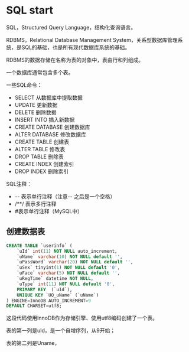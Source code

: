 # SQL start

SQL，Structured Query Language，结构化查询语言。

RDBMS，Relational Database Management System，关系型数据库管理系统，是SQL的基础，也是所有现代数据库系统的基础。

RDBMS的数据存储在名称为表的对象中，表由行和列组成。

一个数据库通常包含多个表。

一些SQL命令：

* SELECT 从数据库中提取数据
* UPDATE 更新数据
* DELETE 删除数据
* INSERT INTO 插入新数据
* CREATE DATABASE 创建数据库
* ALTER DATABASE 修改数据库
* CREATE TABLE 创建表
* ALTER TABLE 修改表
* DROP TABLE 删除表
* CREATE INDEX 创建索引
* DROP INDEX 删除索引

SQL注释：

* -- 表示单行注释（注意-- 之后是一个空格）
* /**/ 表示多行注释
* #表示单行注释（MySQL中）

## 创建数据表

```sql
CREATE TABLE `userinfo` (
    `uId` int(11) NOT NULL auto_increment,  
    `uName` varchar(10) NOT NULL default '',
    `uPassWord` varchar(20) NOT NULL default '',
    `uSex` tinyint(1) NOT NULL default '0',  
    `uFace` varchar(5) NOT NULL default '',  
    `uRegTime` datetime NOT NULL,  
    `uType` int(11) NOT NULL default '0',  
    PRIMARY KEY  (`uId`),  
    UNIQUE KEY `UQ_uName` (`uName`)
) ENGINE=InnoDB AUTO_INCREMENT=9 
DEFAULT CHARSET=utf8;
```

这段代码使用InnoDB作为存储引擎、使用utf8编码创建了一个表。

表的第一列是uId，是一个自增序列，从9开始；

表的第二列是Uname，
